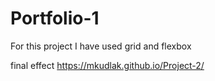 # Portfolio-1

For this project I have used grid and flexbox

final effect https://mkudlak.github.io/Project-2/
